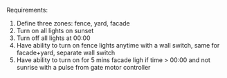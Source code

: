 Requirements:

1) Define three zones: fence, yard, facade 
2) Turn on all lights on sunset
3) Turn off all lights at 00:00
4) Have ability to turn on fence lights anytime with a wall switch, same for facade+yard, separate wall switch 
5) Have ability to turn on for 5 mins facade ligh if time > 00:00 and not sunrise with a pulse from gate motor controller
